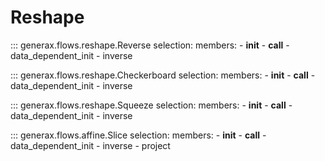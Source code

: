 # Reshape

::: generax.flows.reshape.Reverse
    selection:
        members:
            - __init__
            - __call__
            - data_dependent_init
            - inverse

::: generax.flows.reshape.Checkerboard
    selection:
        members:
            - __init__
            - __call__
            - data_dependent_init
            - inverse

::: generax.flows.reshape.Squeeze
    selection:
        members:
            - __init__
            - __call__
            - data_dependent_init
            - inverse

::: generax.flows.affine.Slice
    selection:
        members:
            - __init__
            - __call__
            - data_dependent_init
            - inverse
            - project
